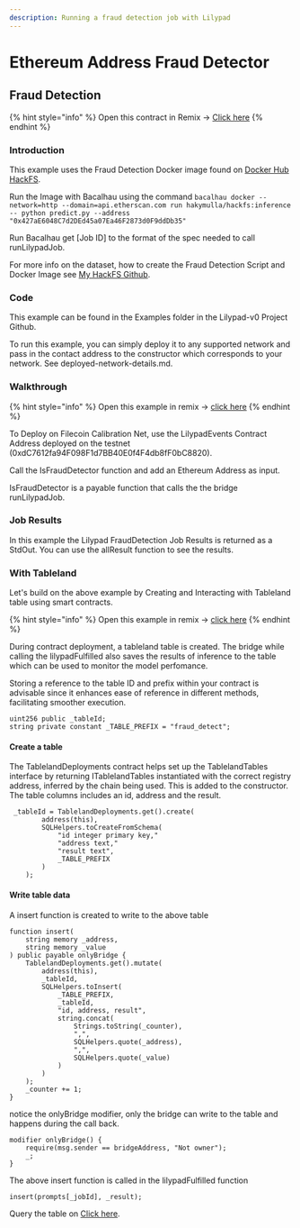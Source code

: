 ```yaml
---
description: Running a fraud detection job with Lilypad
---
```


# Ethereum Address Fraud Detector

## Fraud Detection

{% hint style="info" %}
Open this contract in Remix -> [Click here](https://remix.ethereum.org/bacalhau-project/lilypad/blob/main/examples/contracts/FraudDetector.sol)
{% endhint %}

### Introduction

This example uses the Fraud Detection Docker image found on [Docker Hub HackFS](https://hub.docker.com/layers/hakymulla/hackfs/inference/images/sha256-acce32dc6cc65d86eb335fe1c6c77169aa518c2d5e06bdb35cb875ce0b480179?context=repo).

Run the Image with Bacalhau using the command `bacalhau docker --network=http --domain=api.etherscan.com run hakymulla/hackfs:inference -- python predict.py --address "0x427aE6048C7d2DEd45a07Ea46F2873d0F9ddDb35"`

Run Bacalhau get \[Job ID] to the format of the spec needed to call runLilypadJob.

For more info on the dataset, how to create the Fraud Detection Script and Docker Image see [My HackFS Github](https://github.com/hakymulla/HackFS-2023).

### Code

This example can be found in the Examples folder in the Lilypad-v0 Project Github.

To run this example, you can simply deploy it to any supported network and pass in the contact address to the constructor which corresponds to your network. See deployed-network-details.md.

### Walkthrough

{% hint style="info" %}
Open this example in remix -> [click here](https://remix.ethereum.org/bacalhau-project/lilypad/edit/main/examples/contracts/FraudDetector.sol)
{% endhint %}

To Deploy on Filecoin Calibration Net, use the LilypadEvents Contract Address deployed on the testnet (0xdC7612fa94F098F1d7BB40E0f4F4db8fF0bC8820).

Call the IsFraudDetector function and add an Ethereum Address as input.

IsFraudDetector is a payable function that calls the the bridge runLilypadJob.

### Job Results

In this example the Lilypad FraudDetection Job Results is returned as a StdOut. You can use the allResult function to see the results.

### With Tableland

Let's build on the above example by Creating and Interacting with Tableland table using smart contracts.

{% hint style="info" %}
Open this example in remix -> [click here](https://remix.ethereum.org/bacalhau-project/lilypad/edit/main/examples/contracts/FraudDetectorTableland.sol)
{% endhint %}

During contract deployment, a tableland table is created. The bridge while calling the lilypadFulfilled also saves the results of inference to the table which can be used to monitor the model perfomance.

Storing a reference to the table ID and prefix within your contract is advisable since it enhances ease of reference in different methods, facilitating smoother execution.

```
uint256 public _tableId;
string private constant _TABLE_PREFIX = "fraud_detect";
```

#### Create a table

The TablelandDeployments contract helps set up the TablelandTables interface by returning ITablelandTables instantiated with the correct registry address, inferred by the chain being used. This is added to the constructor. The table columns includes an id, address and the result.

```
 _tableId = TablelandDeployments.get().create(
        address(this),
        SQLHelpers.toCreateFromSchema(
            "id integer primary key,"
            "address text,"
            "result text",
            _TABLE_PREFIX
        )
    );
```

#### Write table data

A insert function is created to write to the above table

```
function insert(
    string memory _address,
    string memory _value
) public payable onlyBridge {
    TablelandDeployments.get().mutate(
        address(this),
        _tableId,
        SQLHelpers.toInsert(
            _TABLE_PREFIX,
            _tableId,
            "id, address, result",
            string.concat(
                Strings.toString(_counter),
                ",",
                SQLHelpers.quote(_address),
                ",",
                SQLHelpers.quote(_value)
            )
        )
    );
    _counter += 1;
}
```

notice the onlyBridge modifier, only the bridge can write to the table and happens during the call back.

```
modifier onlyBridge() {
    require(msg.sender == bridgeAddress, "Not owner");
    _;
}
```

The above insert function is called in the lilypadFulfilled function

```
insert(prompts[_jobId], _result);
```

Query the table on [Click here](https://tablescan.io/playground).

<figure><img src="https://github.com/hakymulla/lilypad-docs/raw/c26568b0ebe74361e37d452048cb8ababc9dcc87/lilypad/.gitbook/assets/tableland.png" alt=""><figcaption></figcaption></figure>
